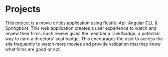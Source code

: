 # Projects
This project is a movie critics application using Restful Api, Angular CLI, & Springboot.  This web application creates a user experience to watch and review their films.  Each review gives the member a rank/badge, a potential way to earn a directors' seat badge.   This encourages the user to access the site frequently to watch more movies and provide validation that they know what films are good or not. 
